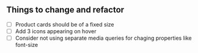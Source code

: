 ## Things to change and refactor
 - [ ] Product cards should be of a fixed size
 - [ ] Add 3 icons appearing on hover
 - [ ] Consider not using separate media queries for chaging properties like font-size
